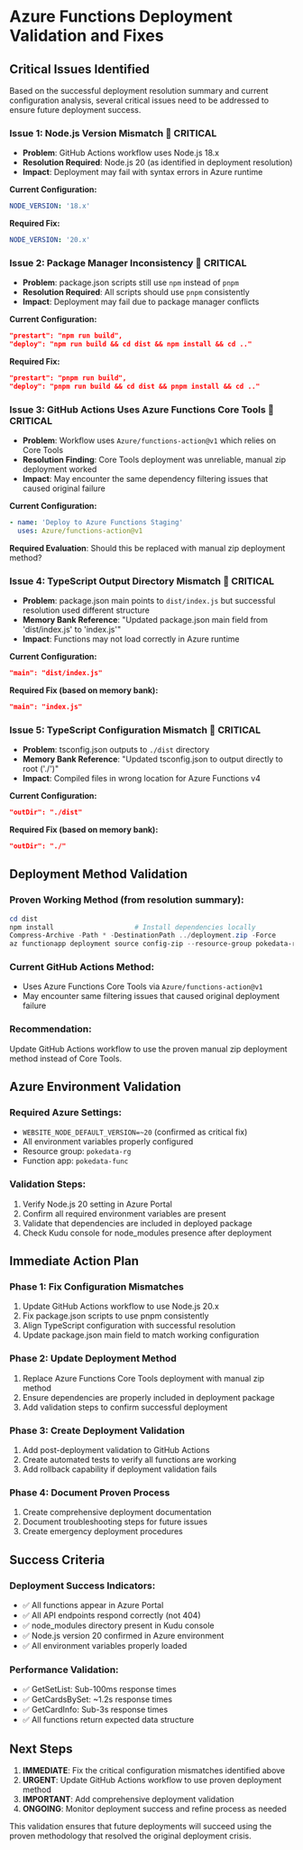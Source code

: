 # Azure Functions Deployment Validation and Fixes

## Critical Issues Identified

Based on the successful deployment resolution summary and current configuration analysis, several critical issues need to be addressed to ensure future deployment success.

### **Issue 1: Node.js Version Mismatch** 🚨 CRITICAL
- **Problem**: GitHub Actions workflow uses Node.js 18.x
- **Resolution Required**: Node.js 20 (as identified in deployment resolution)
- **Impact**: Deployment may fail with syntax errors in Azure runtime

**Current Configuration:**
```yaml
NODE_VERSION: '18.x'
```

**Required Fix:**
```yaml
NODE_VERSION: '20.x'
```

### **Issue 2: Package Manager Inconsistency** 🚨 CRITICAL
- **Problem**: package.json scripts still use `npm` instead of `pnpm`
- **Resolution Required**: All scripts should use `pnpm` consistently
- **Impact**: Deployment may fail due to package manager conflicts

**Current Configuration:**
```json
"prestart": "npm run build",
"deploy": "npm run build && cd dist && npm install && cd .."
```

**Required Fix:**
```json
"prestart": "pnpm run build",
"deploy": "pnpm run build && cd dist && pnpm install && cd .."
```

### **Issue 3: GitHub Actions Uses Azure Functions Core Tools** 🚨 CRITICAL
- **Problem**: Workflow uses `Azure/functions-action@v1` which relies on Core Tools
- **Resolution Finding**: Core Tools deployment was unreliable, manual zip deployment worked
- **Impact**: May encounter the same dependency filtering issues that caused original failure

**Current Configuration:**
```yaml
- name: 'Deploy to Azure Functions Staging'
  uses: Azure/functions-action@v1
```

**Required Evaluation**: Should this be replaced with manual zip deployment method?

### **Issue 4: TypeScript Output Directory Mismatch** 🚨 CRITICAL
- **Problem**: package.json main points to `dist/index.js` but successful resolution used different structure
- **Memory Bank Reference**: "Updated package.json main field from 'dist/index.js' to 'index.js'"
- **Impact**: Functions may not load correctly in Azure runtime

**Current Configuration:**
```json
"main": "dist/index.js"
```

**Required Fix (based on memory bank):**
```json
"main": "index.js"
```

### **Issue 5: TypeScript Configuration Mismatch** 🚨 CRITICAL
- **Problem**: tsconfig.json outputs to `./dist` directory
- **Memory Bank Reference**: "Updated tsconfig.json to output directly to root ('./')"
- **Impact**: Compiled files in wrong location for Azure Functions v4

**Current Configuration:**
```json
"outDir": "./dist"
```

**Required Fix (based on memory bank):**
```json
"outDir": "./"
```

## Deployment Method Validation

### **Proven Working Method (from resolution summary):**
```powershell
cd dist
npm install                    # Install dependencies locally
Compress-Archive -Path * -DestinationPath ../deployment.zip -Force
az functionapp deployment source config-zip --resource-group pokedata-rg --name pokedata-func --src ../deployment.zip
```

### **Current GitHub Actions Method:**
- Uses Azure Functions Core Tools via `Azure/functions-action@v1`
- May encounter same filtering issues that caused original deployment failure

### **Recommendation:**
Update GitHub Actions workflow to use the proven manual zip deployment method instead of Core Tools.

## Azure Environment Validation

### **Required Azure Settings:**
- `WEBSITE_NODE_DEFAULT_VERSION=~20` (confirmed as critical fix)
- All environment variables properly configured
- Resource group: `pokedata-rg`
- Function app: `pokedata-func`

### **Validation Steps:**
1. Verify Node.js 20 setting in Azure Portal
2. Confirm all required environment variables are present
3. Validate that dependencies are included in deployed package
4. Check Kudu console for node_modules presence after deployment

## Immediate Action Plan

### **Phase 1: Fix Configuration Mismatches**
1. Update GitHub Actions workflow to use Node.js 20.x
2. Fix package.json scripts to use pnpm consistently
3. Align TypeScript configuration with successful resolution
4. Update package.json main field to match working configuration

### **Phase 2: Update Deployment Method**
1. Replace Azure Functions Core Tools deployment with manual zip method
2. Ensure dependencies are properly included in deployment package
3. Add validation steps to confirm successful deployment

### **Phase 3: Create Deployment Validation**
1. Add post-deployment validation to GitHub Actions
2. Create automated tests to verify all functions are working
3. Add rollback capability if deployment validation fails

### **Phase 4: Document Proven Process**
1. Create comprehensive deployment documentation
2. Document troubleshooting steps for future issues
3. Create emergency deployment procedures

## Success Criteria

### **Deployment Success Indicators:**
- ✅ All functions appear in Azure Portal
- ✅ All API endpoints respond correctly (not 404)
- ✅ node_modules directory present in Kudu console
- ✅ Node.js version 20 confirmed in Azure environment
- ✅ All environment variables properly loaded

### **Performance Validation:**
- ✅ GetSetList: Sub-100ms response times
- ✅ GetCardsBySet: ~1.2s response times
- ✅ GetCardInfo: Sub-3s response times
- ✅ All functions return expected data structure

## Next Steps

1. **IMMEDIATE**: Fix the critical configuration mismatches identified above
2. **URGENT**: Update GitHub Actions workflow to use proven deployment method
3. **IMPORTANT**: Add comprehensive deployment validation
4. **ONGOING**: Monitor deployment success and refine process as needed

This validation ensures that future deployments will succeed using the proven methodology that resolved the original deployment crisis.
